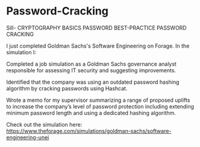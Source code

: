 # Password-Cracking

Sill- 
CRYPTOGRAPHY BASICS
PASSWORD BEST-PRACTICE
PASSWORD CRACKING

I just completed Goldman Sachs's Software Engineering on Forage. In the simulation I:

Completed a job simulation as a Goldman Sachs governance analyst responsible for assessing IT security and suggesting improvements.

Identified that the company was using an outdated password hashing algorithm by cracking passwords using Hashcat.

Wrote a memo for my supervisor summarizing a range of proposed uplifts to increase the company’s level of password protection including extending minimum password length and using a dedicated hashing algorithm.

Check out the simulation here: https://www.theforage.com/simulations/goldman-sachs/software-engineering-unei

